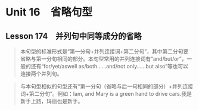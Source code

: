 ﻿ # Unit 16　省略句型
 ## Lesson 174　并列句中同等成分的省略
 
> 本句型的标准形式是“第一分句+并列连接词+第二分句”，其中第二分句要省略与第一分句相同的部分。本句型常用的并列连接词有“and/but/or”，一般的还有“for/yet/aswell as/both……and/not only……but also”等也可以连接两个并列句。

> 与本句型相似的句型还有“第一分句（省略与后一句相同的部分）+并列连接词+第二分句”。例如：Iam, and Mary is a green hand to drive cars.我是新手上路，玛丽也是新手。


 